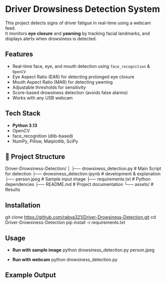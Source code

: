 # Driver Drowsiness Detection System

This project detects signs of driver fatigue in real-time using a webcam feed.  
It monitors **eye closure** and **yawning** by tracking facial landmarks, and displays alerts when drowsiness is detected.

## Features
- Real-time face, eye, and mouth detection using `face_recognition` & `OpenCV`
- Eye Aspect Ratio (EAR) for detecting prolonged eye closure
- Mouth Aspect Ratio (MAR) for detecting yawning
- Adjustable thresholds for sensitivity
- Score-based drowsiness detection (avoids false alarms)
- Works with any USB webcam

## Tech Stack
- **Python 3.13**
- OpenCV
- face_recognition (dlib-based)
- NumPy, Pillow, Matplotlib, SciPy

## 📂 Project Structure
Driver-Drowsiness-Detection/
│
├── drowsiness_detection.py                 # Main Script for detection
├── drowsiness_detection.ipynb              # development & explanation
├── person.jpeg                             # Sample input image
├── requirements.txt                        # Python dependencies
├── README.md                               # Project documentation
└── assets/                                 # Results

## Installation
git clone https://github.com/rabya321/Driver-Drowsiness-Detection.git
cd Driver-Drowsiness-Detection
pip install -r requirements.txt

## Usage
- **Run with sample image**
python drowsiness_detection.py person.jpeg

- **Run with webcam**
python drowsiness_detection.py


## Example Output